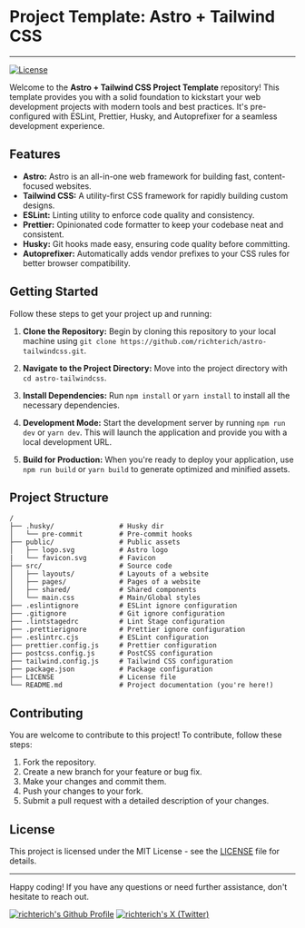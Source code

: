 # Project Template: Astro + Tailwind CSS

---

[![License](https://img.shields.io/github/license/richterich/astro-tailwindcss.svg?style=popout)](LICENSE)

Welcome to the **Astro + Tailwind CSS Project Template** repository! This template provides you with a solid foundation to kickstart your web development projects with modern tools and best practices. It's pre-configured with ESLint, Prettier, Husky, and Autoprefixer for a seamless development experience.

## Features

- **Astro:** Astro is an all-in-one web framework for building fast, content-focused websites.
- **Tailwind CSS:** A utility-first CSS framework for rapidly building custom designs.
- **ESLint:** Linting utility to enforce code quality and consistency.
- **Prettier:** Opinionated code formatter to keep your codebase neat and consistent.
- **Husky:** Git hooks made easy, ensuring code quality before committing.
- **Autoprefixer:** Automatically adds vendor prefixes to your CSS rules for better browser compatibility.

## Getting Started

Follow these steps to get your project up and running:

1. **Clone the Repository:** Begin by cloning this repository to your local machine using `git clone https://github.com/richterich/astro-tailwindcss.git`.

2. **Navigate to the Project Directory:** Move into the project directory with `cd astro-tailwindcss`.

3. **Install Dependencies:** Run `npm install` or `yarn install` to install all the necessary dependencies.

4. **Development Mode:** Start the development server by running `npm run dev` or `yarn dev`. This will launch the application and provide you with a local development URL.

5. **Build for Production:** When you're ready to deploy your application, use `npm run build` or `yarn build` to generate optimized and minified assets.

## Project Structure

```
/
├── .husky/                # Husky dir
│   └── pre-commit         # Pre-commit hooks
├── public/                # Public assets
│   ├── logo.svg           # Astro logo
|   └── favicon.svg        # Favicon
├── src/                   # Source code
│   ├── layouts/           # Layouts of a website
│   ├── pages/             # Pages of a website
│   ├── shared/            # Shared components
│   └── main.css           # Main/Global styles
├── .eslintignore          # ESLint ignore configuration
├── .gitignore             # Git ignore configuration
├── .lintstagedrc          # Lint Stage configuration
├── .prettierignore        # Prettier ignore configuration
├── .eslintrc.cjs          # ESLint configuration
├── prettier.config.js     # Prettier configuration
├── postcss.config.js      # PostCSS configuration
├── tailwind.config.js     # Tailwind CSS configuration
├── package.json           # Package configuration
├── LICENSE                # License file
└── README.md              # Project documentation (you're here!)
```

## Contributing

You are welcome to contribute to this project! To contribute, follow these steps:

1. Fork the repository.
2. Create a new branch for your feature or bug fix.
3. Make your changes and commit them.
4. Push your changes to your fork.
5. Submit a pull request with a detailed description of your changes.

## License

This project is licensed under the MIT License - see the [LICENSE](LICENSE) file for details.

---

Happy coding! If you have any questions or need further assistance, don't hesitate to reach out.

[![richterich's Github Profile](https://img.shields.io/badge/Profile-%23000000.svg?&style=for-the-badge&logo=github&logoColor=white)](https://github.com/richterich)
[![richterich's X (Twitter)](https://img.shields.io/badge/@richterich__-%23000000?style=for-the-badge&logo=x)](https://x.com/richterich_)
